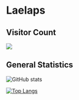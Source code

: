 # Laelaps

## Visitor Count

![](https://visitor-badge.laobi.icu/badge?page_id=lae-laps.lae-laps)

## General Statistics

![GitHub stats](https://github-readme-stats.vercel.app/api?username=lae-laps&show_icons=true&theme=dark)

[![Top Langs](https://github-readme-stats.vercel.app/api/top-langs/?username=lae-laps&theme=tokionight)](https://github.com/lae-laps/github-readme-stats&theme=tokionight)
